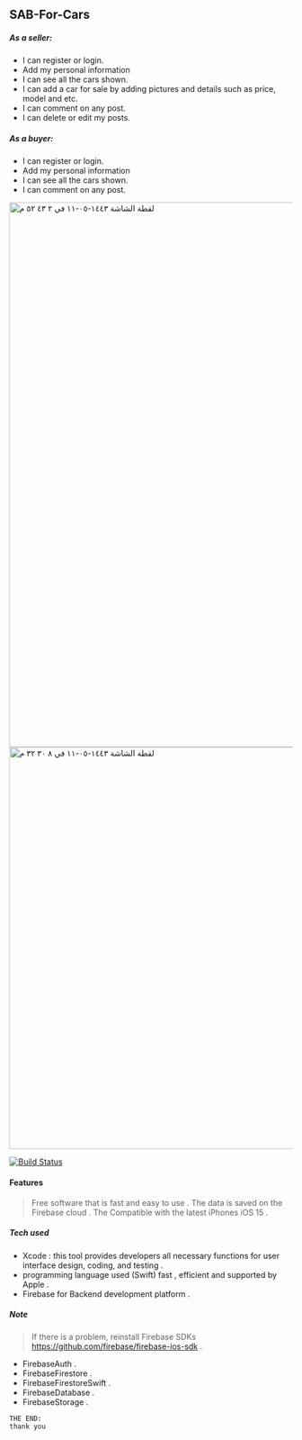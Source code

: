 ## SAB-For-Cars
##### As a seller: 
- I can register or login.
- Add my personal information
-  I can see all the cars shown.
- I can add a car for sale by adding pictures and details such as price, model and etc.
- I can comment on any post.
- I can delete or edit my posts.
#####  As a buyer:
-  I can register or login.
- Add my personal information
 - I can see all the cars shown.
- I can comment on any post.
<img width="968" alt="‏لقطة الشاشة ١٤٤٣-٠٥-١١ في ٢ ٤٣ ٥٢ م" src="https://user-images.githubusercontent.com/91524745/146180879-bab92a53-91e3-48dc-b5d3-2111c26ac7db.png">
<img width="714" alt="‏لقطة الشاشة ١٤٤٣-٠٥-١١ في ٨ ٣٠ ٣٢ م" src="https://user-images.githubusercontent.com/91524745/147347489-70d69ff8-284b-48bb-9753-45cff41c9e42.png">

[![Build Status](https://travis-ci.org/joemccann/dillinger.svg?branch=master)](https://travis-ci.org/joemccann/dillinger)

#### Features

> Free software that is fast and easy to use .
> The data is saved on the Firebase cloud .
The 
> Compatible with the latest iPhones iOS 15 .

##### Tech used    
- Xcode : this tool provides developers all necessary functions for user interface design, coding, and testing . 
- programming language used (Swift)  fast , efficient and supported by Apple .
- Firebase for Backend development platform . 

##### Note
> If there is a problem, reinstall Firebase SDKs
https://github.com/firebase/firebase-ios-sdk .
- FirebaseAuth .
- FirebaseFirestore .
- FirebaseFirestoreSwift .
- FirebaseDatabase .
- FirebaseStorage .

```
THE END:
thank you
